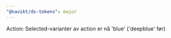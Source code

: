 ```yaml
---
"@navikt/ds-tokens": major
---
```


Action: Selected-varianter av action er nå 'blue' ('deepblue' før)
